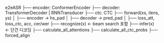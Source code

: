 e2eASR
├── encoder: ConformerEncoder
├── decoder: TransformerDecoder | RNNTransducer
├── ctc: CTC
├── forward(xs, ilens, ys)
│   ├── encoder → hs_pad
│   ├── decoder → pred_pad
│   ├── loss_att, loss_ctc, acc, cer/wer
├── recognize(x)  ← beam search 포함
├── infer(x) ← 단건 디코딩
├── calculate_all_attentions
├── calculate_all_ctc_probs
├── forced_align
